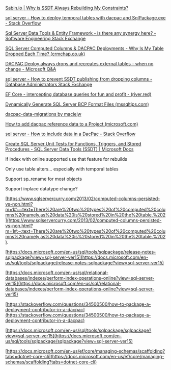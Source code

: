 [Sabin.io | Why is SSDT Always Rebuilding My Constraints?](https://www.sabin.io/blog/why-is-ssdt-always-rebuilding-my-constraints/)

[sql server - How to deploy temporal tables with dacpac and SqlPackage.exe - Stack Overflow](https://stackoverflow.com/questions/49577201/how-to-deploy-temporal-tables-with-dacpac-and-sqlpackage-exe)

[Sql Server Data Tools &amp; Entity Framework - is there any synergy here? - Software Engineering Stack Exchange](https://softwareengineering.stackexchange.com/questions/209815/sql-server-data-tools-entity-framework-is-there-any-synergy-here)

[SQL Server Computed Columns &amp; DACPAC Deployments - Why Is My Table Dropped Each Time? (crmchap.co.uk)](https://crmchap.co.uk/sql-server-computed-columns-dacpac-deployments-why-is-my-table-dropped-each-time/)

[DACPAC Deploy always drops and recreates external tables - when no change - Microsoft Q&amp;A](https://docs.microsoft.com/en-us/answers/questions/197495/dacpac-deploy-always-drops-and-recreates-external.html)

[sql server - How to prevent SSDT publishing from dropping columns - Database Administrators Stack Exchange](https://dba.stackexchange.com/questions/139478/how-to-prevent-ssdt-publishing-from-dropping-columns#:~:text=going%20to%20%22Advanced%20Deployment%20Settings%22%20%28the%20%22Advanced...%22%20button,specific%20deployment%20option%20to%20ignore%20this%20particular%20situation)

[EF Core - intercepting database queries for fun and profit - (river.red)](https://river.red/ef-core-intercepting-database-queries-fun-profit/)

[Dynamically Generate SQL Server BCP Format Files (mssqltips.com)](https://www.mssqltips.com/sqlservertip/4476/dynamically-generate-sql-server-bcp-format-files/)

[dacpac-data-migrations by maciejw](https://maciejw.github.io/dacpac-data-migrations/)

[How to add dacpac reference data to a Project (microsoft.com)](https://social.msdn.microsoft.com/Forums/sqlserver/en-US/231860d6-3d6c-43c0-b5c1-e8595e08bb57/how-to-add-dacpac-reference-data-to-a-project?forum=ssdt)

[sql server - How to include data in a DacPac - Stack Overflow](https://stackoverflow.com/questions/19819681/how-to-include-data-in-a-dacpac)

[Create SQL Server Unit Tests for Functions, Triggers, and Stored Procedures - SQL Server Data Tools (SSDT) | Microsoft Docs](https://docs.microsoft.com/en-us/sql/ssdt/how-to-create-unit-tests-for-functions-triggers-stored-procedures?view=sql-server-ver15)

If index with online
supported use that feature for rebuilds

Only use table
alters… especially with temporal tables

Support sp_rename
for most objects

Support inplace
datatype change?

[https://www.sqlservercurry.com/2013/02/computed-columns-persisted-vs-non.html?m=1#:~:text=There%20are%20two%20types%20of%20computed%20columns%20namely,as%20data%20is%20stored%20in%20the%20table.%202](https://www.sqlservercurry.com/2013/02/computed-columns-persisted-vs-non.html?m=1#:~:text=There%20are%20two%20types%20of%20computed%20columns%20namely,as%20data%20is%20stored%20in%20the%20table.%202).

[https://docs.microsoft.com/en-us/sql/tools/sqlpackage/release-notes-sqlpackage?view=sql-server-ver15](https://docs.microsoft.com/en-us/sql/tools/sqlpackage/release-notes-sqlpackage?view=sql-server-ver15)

[https://docs.microsoft.com/en-us/sql/relational-databases/indexes/perform-index-operations-online?view=sql-server-ver15](https://docs.microsoft.com/en-us/sql/relational-databases/indexes/perform-index-operations-online?view=sql-server-ver15)

[https://stackoverflow.com/questions/34500500/how-to-package-a-deployment-contributor-in-a-dacpac](https://stackoverflow.com/questions/34500500/how-to-package-a-deployment-contributor-in-a-dacpac)

[https://docs.microsoft.com/en-us/sql/tools/sqlpackage/sqlpackage?view=sql-server-ver15](https://docs.microsoft.com/en-us/sql/tools/sqlpackage/sqlpackage?view=sql-server-ver15)

[https://docs.microsoft.com/en-us/ef/core/managing-schemas/scaffolding?tabs=dotnet-core-cli](https://docs.microsoft.com/en-us/ef/core/managing-schemas/scaffolding?tabs=dotnet-core-cli)
